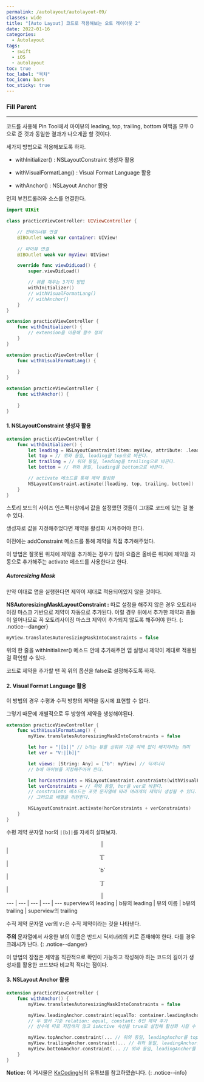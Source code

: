 ```yaml
---
permalink: /autolayout/autolayout-09/
classes: wide
title: "[Auto Layout] 코드로 적용해보는 오토 레이아웃 2"
date: 2022-01-16
categories:
  - Autolayout
tags:
  - swift
  - iOS
  - autolayout
toc: true
toc_label: "목차"
toc_icon: bars
toc_sticky: true
---
```


### Fill Parent

---

코드를 사용해 Pin Tool에서 마이뷰의 leading, top, trailing, bottom 여백을 모두 0으로 준 것과 동일한 결과가 나오게끔 할 것이다.

세가지 방법으로 적용해보도록 하자.

- withInitializer() : NSLayoutConstraint 생성자 활용

- withVisualFormatLang() : Visual Format Language 활용

- withAnchor() : NSLayout Anchor 활용

먼저 뷰컨트롤러와 소스를 연결한다.

```swift
import UIKit

class practiceViewController: UIViewController {

    // 컨테이너뷰 연결
    @IBOutlet weak var container: UIView!
    
    // 마이뷰 연결
    @IBOutlet weak var myView: UIView!

    override func viewDidLoad() {
        super.viewDidLoad()

        // 뷰를 채우는 3가지 방법
        withInitializer()
        // withVisualFormatLang()
        // withAnchor()
    }
}

extension practiceViewController {
    func withInitializer() {
        // extension을 이용해 함수 정의
    }
}

extension practiceViewController {
    func withVisualFormatLang() {
        
    }
}

extension practiceViewController {
    func withAnchor() {
        
    }
}
```

#### 1. NSLayoutConstraint 생성자 활용

```swift
extension practiceViewController {
    func withInitializer() {
        let leading = NSLayoutConstraint(item: myView, attribute: .leading, relateBy: .equal, toItem: container, attribute: .leading, multiplier: 1.0, constant: 0)
        let top = // 위와 동일, leading을 top으로 바꾼다.
        let trailing = // 위와 동일, leading을 trailing으로 바꾼다.
        let bottom = // 위와 동일, leading을 bottom으로 바꾼다.

        // activate 메소드를 통해 제약 활성화
        NSLayoutConstraint.activate([leading, top, trailing, bottom])
    }
}
```

스토리 보드의 사이즈 인스펙터창에서 값을 설정했던 것들이 그대로 코드에 있는 걸 볼 수 있다.

생성자로 값을 지정해주었다면 제약을 활성화 시켜주어야 한다.

이전에는 addConstraint 메소드를 통해 제약을 직접 추가해주었다.

이 방법은 잘못된 위치에 제약을 추가하는 경우가 많아 요즘은 올바른 위치에 제약을 자동으로 추가해주는 activate 메소드를 사용한다고 한다.

##### Autoresizing Mask

만약 이대로 앱을 실행한다면 제약이 제대로 적용되어있지 않을 것이다.

**NSAutoresizingMaskLayoutConstraint :**
따로 설정을 해주지 않은 경우 오토리사이징 마스크 기반으로 제약이 자동으로 추가된다. 이럴 경우 위에서 추가한 제약과 충돌이 일어나므로 꼭 오토리사이징 마스크 제약이 추가되지 않도록 해주어야 한다.
{: .notice--danger}

```swift
myView.translatesAutoresizingMaskIntoConstraints = false
```

위의 한 줄을 withInitializer() 메소드 안에 추가해주면 앱 실행시 제약이 제대로 적용된 걸 확인할 수 있다.

코드로 제약을 추가할 땐 꼭 위의 옵션을 false로 설정해주도록 하자. 

#### 2. Visual Format Language 활용

이 방법의 경우 수평과 수직 방향의 제약을 동시에 표현할 수 없다.

그렇기 때문에 개별적으로 두 방향의 제약을 생성해야된다.

```swift
extension practiceViewController {
    func withVisualFormatLang() {
        myView.translatesAutoresizingMaskIntoConstraints = false

        let hor = "|[b]|" // b라는 뷰를 상위뷰 기준 여백 없이 배치하라는 의미
        let ver = "V:|[b]|"

        let views: [String: Any] = ["b": myView] // 딕셔너리
        // b에 마이뷰를 지정해주어야 한다.

        let horConstraints = NSLayoutConstraint.constraints(withVisualFormat: hor, options: [], metrics: nil, views: views)
        let verConstraints = // 위와 동일, hor을 ver로 바꾼다.
        // constraints 메소드는 포맷 문자열에 따라 여러개의 제약이 생성될 수 있다.
        // 그러므로 배열을 리턴한다.

        NSLayoutConstraint.activate(horConstraints + verConstraints)
    }
}
```

수평 제약 문자열 hor의 `|[b]|`를 자세히 살펴보자.

<center>&#124;</center> | <center>`[`</center> | <center>`b`</center> | <center>`]`</center> | <center>&#124;</center>
--- | --- | --- | --- | ---
superview의 leading | b뷰의 leading | 뷰의 이름 | b뷰의 trailing | superview의 trailing

수직 제약 문자열 ver의 `V:`은 수직 제약이라는 것을 나타낸다.

**주의** 문자열에서 사용한 뷰의 이름은 반드시 딕셔너리의 키로 존재해야 한다. 다를 경우 크래시가 난다.
{: .notice--danger}

이 방법의 장점은 제약을 직관적으로 확인이 가능하고 작성해야 하는 코드의 길이가 생성자를 활용한 코드보다 비교적 적다는 점이다.

#### 3. NSLayout Anchor 활용

```swift
extension practiceViewController {
    func withAnchor() {
        myView.translatesAutoresizingMaskIntoConstraints = false

        myView.leadingAnchor.constraint(equalTo: container.leadingAnchor).isActive = true
        // 두 앵커 기준 relation: equal, constant: 0인 제약 추가
        // 상수에 따로 저장하지 않고 isActive 속성을 true로 설정해 활성화 시킬 수 있다.

        myView.topAnchor.constraint(... // 위와 동일, leadingAnchor를 topAnchor로 바꾼다.
        myView.trailingAnchor.constraint(... // 위와 동일, leadingAnchor를 trailingAnchor로 바꾼다.
        myView.bottomAnchor.constraint(... // 위와 동일, leadingAnchor를 bottomAnchor로 바꾼다.
    }
}
```

**Notice:** 이 게시물은 [KxCoding](https://www.youtube.com/watch?v=673jZ19WK58)님의 유튜브를 참고하였습니다.
{: .notice--info}